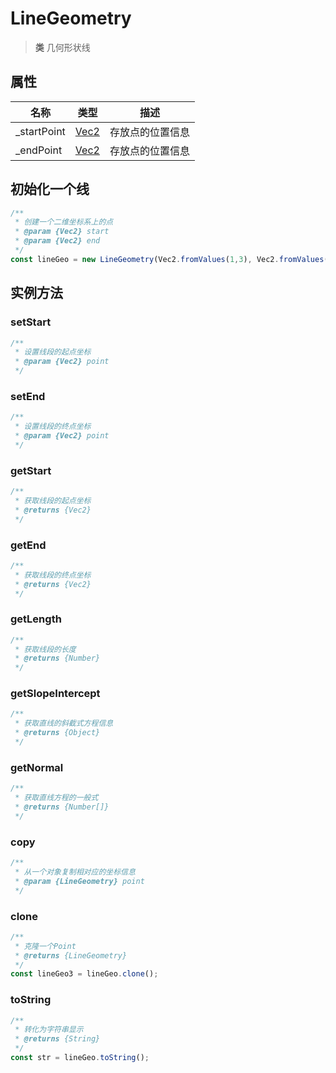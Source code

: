 # LineGeometry

> **类** 几何形状线

## 属性

|名称|类型|描述|
| - | - | - |
| \_startPoint | [Vec2](https://jsextends.github.io/matrixjsDoc/api/vec2.html) | 存放点的位置信息|
| \_endPoint | [Vec2](https://jsextends.github.io/matrixjsDoc/api/vec2.html) | 存放点的位置信息|

## 初始化一个线

```js
/**
 * 创建一个二维坐标系上的点
 * @param {Vec2} start
 * @param {Vec2} end
 */
const lineGeo = new LineGeometry(Vec2.fromValues(1,3), Vec2.fromValues(2,8));
```

## 实例方法

### setStart

```js
/**
 * 设置线段的起点坐标
 * @param {Vec2} point
 */
```

### setEnd

```js
/**
 * 设置线段的终点坐标
 * @param {Vec2} point
 */
```

### getStart

```js
/**
 * 获取线段的起点坐标
 * @returns {Vec2}
 */
```

### getEnd

```js
/**
 * 获取线段的终点坐标
 * @returns {Vec2}
 */
```

### getLength

```js
/**
 * 获取线段的长度
 * @returns {Number}
 */
```

### getSlopeIntercept

```js
/**
 * 获取直线的斜截式方程信息
 * @returns {Object}
 */
```

### getNormal

```js
/**
 * 获取直线方程的一般式
 * @returns {Number[]}
 */
```

### copy

```js
/**
 * 从一个对象复制相对应的坐标信息
 * @param {LineGeometry} point
 */
```

### clone

```js
/**
 * 克隆一个Point
 * @returns {LineGeometry}
 */
const lineGeo3 = lineGeo.clone();
```

### toString

```js
/**
 * 转化为字符串显示
 * @returns {String}
 */
const str = lineGeo.toString();
```
